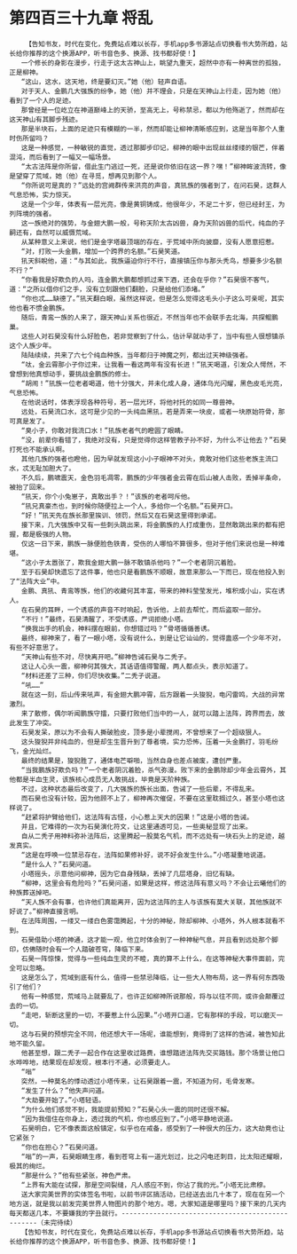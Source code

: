 # 第四百三十九章 将乱
        【告知书友，时代在变化，免费站点难以长存，手机app多书源站点切换看书大势所趋，站长给你推荐的这个换源APP，听书音色多、换源、找书都好使！】
       一个修长的身影在漫步，行走于这太古神山上，眺望九重天，超然中亦有一种离世的孤独，正是柳神。
       “这山，这水，这天地，终是要幻灭。”她（他）轻声自语。
       对于天人、金鹏几大强族的纷争，她（他）并不理会，只是在天神山上行走，因为她（他）看到了一个人的足迹。
       那曾经是一位屹立在神道巅峰上的天骄，至高无上，号称禁忌，都以为他殇逝了，然而却在这天神山有其脚步残迹。
       那是半块石，上面的足迹只有模糊的一半，然而却能让柳神清晰感应到，这是当年那个人重时伤所留吗？
       这是一种感觉，一种敏锐的直觉，透过那脚步印记，柳神的眼中出现丝丝缕缕的银芒，伴着混沌，而后看到了一幅又一幅场景。
       “太古法阵是你所留，借此生门逃过一死，还是说你依旧在这一界？嘿！”柳神眸波流转，像是望穿了荒域，她（他）在寻觅，想再见到那个人。
       “你所说可是真的？”远处的宫阙群传来洪亮的声音，真犼族的强者到了，在问石昊，这群人气息恐怖，实力惊天。
       这是一个少年，体表有一层光亮，像是黄铜铸成，他很年少，不足二十岁，但已经封王，为列阵境的强者。
       这一族绝对的强势，与金翅大鹏一般，号称天阶太古凶兽，身为天阶凶兽的后代，纯血的子嗣还有，自然可以威慑荒域。
       从某种意义上来说，他们是金字塔最顶端的存在，于荒域中所向披靡，没有人愿意招惹。
       “对，打败一头金鹏，增加一个跨界的名额。”石昊笑道。
       犼天斜睨他，道：“与其如此，我族逼迫你行不行，直接镇压你与那头秃鸟，想要多少名额不行？”
       “你看我是好欺负的人吗，连金鹏大鹏都想抓过来下酒，还会在乎你？”石昊很不客气，道：“之所以借你们之手，没有立刻跟他们翻脸，只是给他们添堵。”
       “你也忒……缺德了。”犼天翻白眼，虽然这样说，但是怎么觉得这毛头小子这么可亲呢，其实他也看不惯金鹏族。
       随后，青鸾一族的人来了，跟天神山关系也很近，不然当年也不会联手去北海，共探鲲鹏巢。
       这些人对石昊没有什么好脸色，若非觉察到了什么，估计早就动手了，当中有些人很想镇杀这个人族少年。
       陆陆续续，共来了六七个纯血种族，当年都归于神魔之列，都出过天神级强者。
       “呔，金云霄那小子你过来，让我看一看这两年有没有长进！”犼天喝道，引发众人愕然，不曾想到他真想动手，要挑战金鹏族的修士。
       “胡闹！”犼族一位老者喝道，他十分强大，并未化成人身，通体乌光闪耀，黑色皮毛光亮，气息恐怖。
       在他说话时，体表浮现各种符号，若一层光环，将他衬托的如同一尊兽神。
       远处，石昊流口水，这可是少见的一头纯血黑犼，若是弄来一块皮，或者一块原始符骨，那可真是发了。
       “臭小子，你敢对我流口水！”犼族老者气的瞪圆了眼睛。
       “没，前辈你看错了，我绝对没有，只是觉得你这样管教子孙不好，为什么不让他去？”石昊打死也不能承认啊。
       其他几族的强者也瞪他，因为早就发现这小小子眼神不对头，竟敢对他们这些老族主流口水，忒无耻加胆大了。
       不久后，鹏啸震天，金色羽毛凋零，鹏族的少年强者金云霄在后山被人击败，丢掉半条命，被抬了回来。
       “犼天，你个小兔崽子，真敢出手？！”该族的老者呵斥他。
       “犼兄真豪杰也，到时候你随便拉上一个人，多给你一个名额。”石昊开口。
       “好！”犼天先在族长那里挨训、领罚，然后又在石昊这里得到承诺。
       接下来，几大强族中又有一些刺头跳出来，将金鹏族的人打成重伤，显然敢跳出来的都有把握，都是极强的人物。
       仅这一日下来，鹏族一脉便脸色铁青，受伤的人哪怕不算很多，但对于他们来说也是一种难堪。
       “这小子太嚣张了，欺我金翅大鹏一脉不敢镇杀他吗？”一个老者阴沉着脸。
       至于石昊却快遗忘了这件事，他也只是看鹏族不顺眼，故意来那么一下而已，现在他投入到了“法阵大业”中。
       金鹏、真犼、青鸾等族，他们的收藏何其丰富，带来的神料莹莹发光，堆积成小山，实在诱人。
       在石昊的耳畔，一个诱惑的声音不时响起，告诉他，上前去帮忙，而后盗取一部分。
       “不行！”最终，石昊清醒了，不受诱惑，严词拒绝小塔。
       “换我出手的机会，神料摆在眼前，你想错过吗？”骨塔循循善诱。
       最终，柳神来了，看了一眼小塔，没有说什么，到是让它讪讪的，觉得蛊惑一个少年不对，有些不好意思了。
       “天神山有些不对，尽快离开吧。”柳神告诫石昊与二秃子。
       这让人心头一震，柳神何其强大，其话语值得警醒，两人都点头，表示知道了。
       “材料还差了三种，你们尽快收集。”二秃子说道。
       “吼……”
       就在这一刻，后山传来吼声，有金翅大鹏冲霄，后方跟着一头狻猊，电闪雷鸣，大战的异常激烈。
       来了散修，偶尔听闻鹏族守擂，只要打败他们当中的一人，就可以踏上法阵，跨界而去，故此发生了冲突。
       石昊发呆，原以为不会有人撕破脸皮，顶多是小辈搅闹，不曾想来了一个超级狠人。
       这头狻猊并非纯血的，但是却生生晋升到了尊者境，实力恐怖，压着一头金鹏打，羽毛纷飞，金光灿烂。
       最终的结果是，狻猊胜了，通体电芒噼啪，当然自身也差点被废，遭创严重。
       “当我鹏族好欺负吗？”一个老者阴沉着脸，杀气弥漫。败下来的金鹏除却少年金云霄外，其他都是半血生灵，该族核心成员无人敢挑战，毕竟是天阶种族。
       不过，这种状态最后改变了，几大强族的族长出面，告诫了一些后辈，不得乱来。
       而石昊也没有计较，因为他顾不上了，柳神再次催促，不要在这里耽搁过久，甚至小塔也这样说了。
       “赶紧将护臂给他们，这法阵有古怪，小心惹上天大的因果！”这是小塔的告诫。
       并且，它难得的一次为石昊演化符文，让这里通透可见，一些奥秘显现了出来。
       自从二秃子用神料弥补法阵后，这里腾起一股莫名气机，而不远处有一块石头上的足迹，越发真实。
       “这是在呼唤一位禁忌存在，法阵如果修补好，说不好会发生什么。”小塔凝重地说道。
       “是什么人？”石昊问道。
       小塔摇头，示意他问柳神，因为它自身残缺，丢掉了几层塔身，旧忆有缺。
       “柳神，这里会有危险吗？”石昊问道，如果是这样，修这法阵有意义吗？不会让云曦他们的种族葬送掉吧。
       “天人族不会有事，也许他们真能离开，因为这法阵的主人与该族有莫大关联，其他族就不好说了。”柳神直接言明。
       在法阵周围，一缕又一缕白色雾霭腾起，十分的神秘，除却柳神、小塔外，外人根本就看不到。
       石昊借助小塔的神通，这才能一观，他立时体会到了一种神秘气息，并且看到远处那个脚印，仿佛随时会有一个人踏破苍穹，降临下来。
       石昊一阵惊悚，觉得与一些纯血生灵的不睦，真的算不上什么，在这等神秘大事件面前，完全可以忽略。
       这是怎么了，荒域到底有什么，值得一些禁忌降临，让一些大人物布局，这一界有何东西吸引了他们？
       他有一种感觉，荒域马上就要乱了，也许正如柳神所说那般，将与以往不同，或许会颠覆过去的一切。
       “走吧，斩断这里的一切，不要惹上什么因果。”小塔开口道，它有那样的手段，可以磨灭一切。
       这与石昊的预想完全不同，他还想大干一场呢，谁能想到，竟得到了这样的告诫，被告知此地不能久留。
       他甚至想，跟二秃子一起合作在这里收过路费，谁想踏进法阵先交买路钱。那个场景让他口水哗哗地，结果现在却发现，根本行不通，必须要走人。
       “嗡”
       突然，一种莫名的悸动透过小塔传来，让石昊跟着一震，不知道为何，毛骨发寒。
       “发生了什么？”他失声问道。
       “大劫要开始了。”小塔轻语。
       “为什么他们感觉不到，我能提前预知？”石昊心头一震的同时还很不解。
       “因为我借住在你身上，透过我的气机，你也感应到了。”小塔平静地说道。
       石昊明白，它不像表面这般镇定，似乎也在戒备，感受到了一种很大的压力，这大劫竟也让它紧张？
       “你也在担心？”石昊问道。
       “嗡”的一声，石昊眼睛生疼，看到苍穹上有一道光划过，比之闪电还刺目，比太阳还耀眼，极其的绚烂。
       “那是什么？”他有些紧张，神色严肃。
       “上界有大能在试探，那是空间裂缝，凡人感应不到，你沾了我的光。”小塔无比肃穆。
       送大家完美世界的实体签名书啦，以前书评区搞活动，已经送去出几十本了，现在在另一个地方送，就是我以前发完美世界人物图片的那个地方。嗯，大家知道是哪里吗？接下来的几天内每天都送几本，不要嫌我的字丑就行。-------------------------------------------------（未完待续）
       【告知书友，时代在变化，免费站点难以长存，手机app多书源站点切换看书大势所趋，站长给你推荐的这个换源APP，听书音色多、换源、找书都好使！】